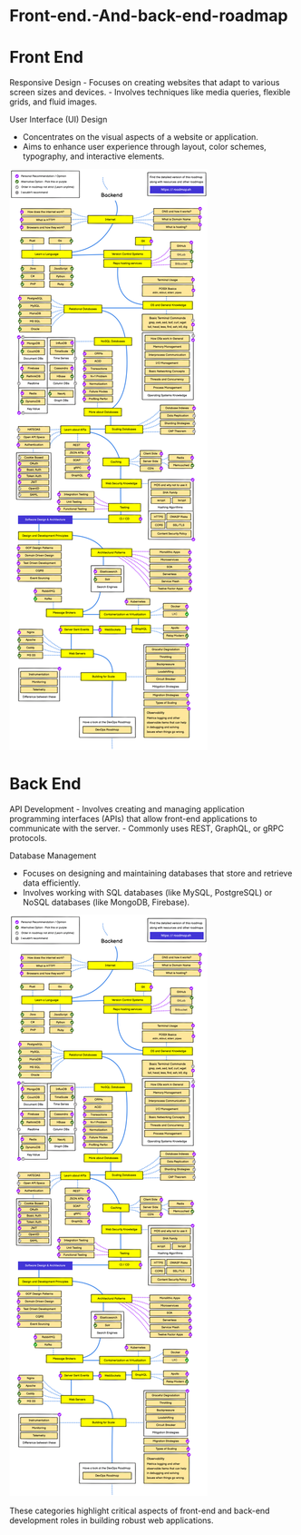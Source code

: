 # Front-end.-And-back-end-roadmap
<H1>Front End</H1>
<p>
Responsive Design
   - Focuses on creating websites that adapt to various screen sizes and devices.
   - Involves techniques like media queries, flexible grids, and fluid images.
  
User Interface (UI) Design
   - Concentrates on the visual aspects of a website or application.
   - Aims to enhance user experience through layout, color schemes, typography, and interactive elements.

![image alt](https://github.com/flaviano255/Front-end.-And-back-end-roadmap/blob/9c1d4edfb337830bb767a1c7c32b1bc9e6f62298/1.png)

<h1>Back End</h1>
<p>
API Development
   - Involves creating and managing application programming interfaces (APIs) that allow front-end applications to communicate with the server.
   - Commonly uses REST, GraphQL, or gRPC protocols.

  Database Management
   - Focuses on designing and maintaining databases that store and retrieve data efficiently.
   - Involves working with SQL databases (like MySQL, PostgreSQL) or NoSQL databases (like MongoDB, Firebase).

![image alt](https://github.com/flaviano255/Front-end.-And-back-end-roadmap/blob/f31e8f0ee98ecb2a49ddd0d02b48a71a3780987a/1.png)
<p>
These categories highlight critical aspects of front-end and back-end development roles in building robust web applications.




